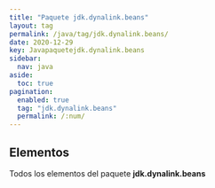 ```yaml
---
title: "Paquete jdk.dynalink.beans"
layout: tag
permalink: /java/tag/jdk.dynalink.beans/
date: 2020-12-29
key: Javapaquetejdk.dynalink.beans
sidebar: 
  nav: java
aside: 
  toc: true
pagination: 
  enabled: true
  tag: "jdk.dynalink.beans"
  permalink: /:num/
---
```


<h2>Elementos</h2>
Todos los elementos del paquete <strong>jdk.dynalink.beans</strong>

